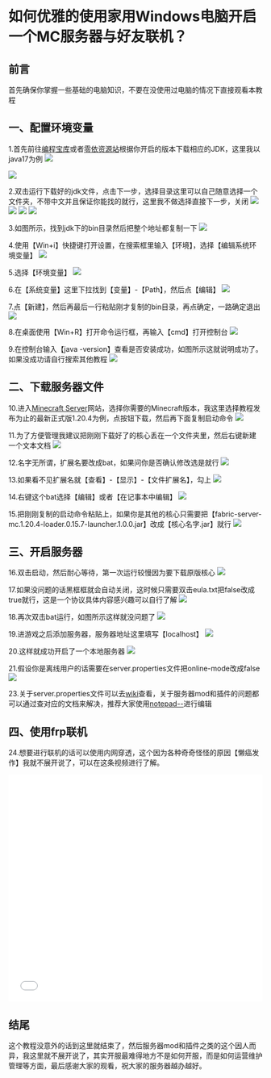 # 如何优雅的使用家用Windows电脑开启一个MC服务器与好友联机？

## 前言
首先确保你掌握一些基础的电脑知识，不要在没使用过电脑的情况下直接观看本教程

## 一、配置环境变量

1.首先前往[编程宝库](http://www.codebaoku.com/jdk/jdk-index.html)或者[零依资源站](https://mcres.cn)根据你开启的版本下载相应的JDK，这里我以java17为例
![](https://telegraph-image.pages.dev/file/978eea82c4d1d1d974c31.png)

![](https://telegraph-image.pages.dev/file/06a7af1b1515fd371f5c1.png)  


2.双击运行下载好的jdk文件，点击下一步，选择目录这里可以自己随意选择一个文件夹，不带中文并且保证你能找的就行，这里我不做选择直接下一步，关闭
![](https://telegraph-image.pages.dev/file/25cdb7f0319bc50cda943.png)
![](https://telegraph-image.pages.dev/file/fe1f4ed30ceccf4a2d5cc.png)
![](https://telegraph-image.pages.dev/file/36b34a2512b316d48047c.png)
![](https://telegraph-image.pages.dev/file/bb0b930d1948054bf8a13.png)

3.如图所示，找到jdk下的bin目录然后把整个地址都复制一下
![](https://telegraph-image.pages.dev/file/3a7998c48c67506c6009b.png)

4.使用【Win+i】快捷键打开设置，在搜索框里输入【环境】，选择【编辑系统环境变量】
![](https://telegraph-image.pages.dev/file/9c0d7fee0579ec35c42fa.png)

5.选择【环境变量】
![](https://telegraph-image.pages.dev/file/ca65d5792456004db04aa.png)

6.在【系统变量】这里下拉找到【变量】-【Path】，然后点【编辑】
![](https://telegraph-image.pages.dev/file/0694ea2aaf16a4f639b30.png)

7.点【新建】，然后再最后一行粘贴刚才复制的bin目录，再点确定，一路确定退出
![](https://telegraph-image.pages.dev/file/5e929d54038b8735741ff.png)

8.在桌面使用【Win+R】打开命令运行框，再输入【cmd】打开控制台
![](https://telegraph-image.pages.dev/file/2312d54970f5a2361046e.png)

9.在控制台输入【java -version】查看是否安装成功，如图所示这就说明成功了。如果没成功请自行搜索其他教程
![](https://telegraph-image.pages.dev/file/08b6f0dd90f8200f276cd.png)

## 二、下载服务器文件
10.进入[Minecraft Server](https://fabricmc.net/use/server/)网站，选择你需要的Minecraft版本，我这里选择教程发布为止的最新正式版1.20.4为例，点按钮下载，然后再下面复制启动命令
![](https://telegraph-image.pages.dev/file/24bacd2118ccd75ab56d7.png)

11.为了方便管理我建议把刚刚下载好了的核心丢在一个文件夹里，然后右键新建一个文本文档
![](https://telegraph-image.pages.dev/file/8c8d6a964bd2ae6c126bb.png)

12.名字无所谓，扩展名要改成bat，如果问你是否确认修改选是就行
![](https://telegraph-image.pages.dev/file/a87ae9e04e9d4047b57b9.png)

13.如果看不见扩展名就【查看】-【显示】-【文件扩展名】，勾上
![](https://telegraph-image.pages.dev/file/273c415521ffa0694e98a.png)

14.右键这个bat选择【编辑】或者【在记事本中编辑】
![](https://telegraph-image.pages.dev/file/b2a86816a4c2f3bcf78f9.png)

15.把刚刚复制的启动命令粘贴上，如果你是其他的核心只需要把【fabric-server-mc.1.20.4-loader.0.15.7-launcher.1.0.0.jar】改成【核心名字.jar】就行
![](https://telegraph-image.pages.dev/file/2f5c1a47b281f050ba5e8.png)

## 三、开启服务器

16.双击启动，然后耐心等待，第一次运行较慢因为要下载原版核心
![](https://telegraph-image.pages.dev/file/afa65fd80d3efd45e931a.png)

17.如果没问题的话黑框框就会自动关闭，这时候只需要双击eula.txt把false改成true就行，这是一个协议具体内容感兴趣可以自行了解
![](https://telegraph-image.pages.dev/file/a491d2db746f8d059bd72.png)

18.再次双击bat运行，如图所示这样就没问题了
![](https://telegraph-image.pages.dev/file/4c9163e05f824d8239427.png)

19.进游戏之后添加服务器，服务器地址这里填写【localhost】
![](https://telegraph-image.pages.dev/file/fd2aa8f4ccc31d9770fab.png)

20.这样就成功开启了一个本地服务器
![](https://telegraph-image.pages.dev/file/4a894dc9c5d5bc246531a.png)

21.假设你是离线用户的话需要在server.properties文件把online-mode改成false
![](https://telegraph-image.pages.dev/file/4974a175a63fe5e15a797.png)

23.关于server.properties文件可以去[wiki](https://minecraft.fandom.com/zh/wiki/Server.properties)查看，关于服务器mod和插件的问题都可以通过查对应的文档来解决，推荐大家使用[notepad--](https://gitee.com/cxasm/notepad--/releases/tag/v2.10)进行编辑

## 四、使用frp联机
24.想要进行联机的话可以使用内网穿透，这个因为各种奇奇怪怪的原因【懒癌发作】我就不展开说了，可以在这条视频进行了解。
<iframe src="//player.bilibili.com/player.html?aid=247423358&bvid=BV1Rv41187CN&cid=318916775&p=1" scrolling="no" border="0" frameborder="no" framespacing="0" allowfullscreen="true" width="100%" height="450px"> </iframe>

## 结尾
这个教程没意外的话到这里就结束了，然后服务器mod和插件之类的这个因人而异，我这里就不展开说了，其实开服最难得地方不是如何开服，而是如何运营维护管理等方面，最后感谢大家的观看，祝大家的服务器越办越好。
